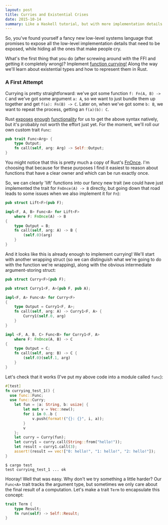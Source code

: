 ```yaml
---
layout: post
title: Curries and Existential Crises
date: 2015-10-14
summary: Like a Haskell tutorial, but with more implementation details!
---
```


So, you've found yourself a fancy new low-level systems language that promises
to expose all the low-level implementation details that need to be exposed,
while hiding all the ones that make people cry.

What's the first thing that you do (after screwing around with the FFI and
getting it completely wrong)? Implement
[function currying!](https://en.wikipedia.org/wiki/Currying)
Along the way we'll learn about existential types and how to represent them in
Rust.

### A First Attempt

Currying is pretty straightforward: we've got some function `f: Fn(A, B) -> C`
and we've got some argument `a: A`, so we want to just bundle them up together
and get `f(a): Fn(B) -> C`. Later on, when we've got some `b: B`, we want to
repeat the process, getting an `f(a)(b): C`.

Rust
[exposes](https://doc.rust-lang.org/std/ops/trait.Fn.html)
[enough](https://doc.rust-lang.org/std/ops/trait.FnMut.html)
[functionality](https://doc.rust-lang.org/std/ops/trait.FnOnce.html)
for us to get the above syntax natively, but it's probably not worth the effort
just yet. For the moment, we'll roll our own custom trait `Func`:

```rust
pub trait Func<Arg> {
    type Output;
    fn call(self, arg: Arg) -> Self::Output;
}
```

You might notice that this is pretty much a copy of Rust's
[FnOnce](https://doc.rust-lang.org/std/ops/trait.FnOnce.html).
I'm choosing that because for these purposes I find it easiest to reason about
functions that have a clear owner and which can be run exactly once.

So, we can clearly 'lift' functions into our fancy new trait (we could have
just implemented the trait for `FnOnce(A) -> B` directly, but going down
that road leads to some issues when we also implement it for `Fn`):

```rust
pub struct Lift<F>(pub F);

impl<F, A, B> Func<A> for Lift<F>
    where F: FnOnce(A) -> B
{
    type Output = B;
    fn call(self, arg: A) -> B {
        (self.0)(arg)
    }
}
```

And it looks like this is already enough to implement currying! We'll start
with another wrapping struct (so we can distinguish what we're going to
do with the function we're wrapping), along with the obvious intermediate
argument-storing struct:

```rust
pub struct Curry<F>(pub F);

pub struct Curry1<F, A>(pub F, pub A);

impl<F, A> Func<A> for Curry<F>
{
    type Output = Curry1<F, A>;
    fn call(self, arg: A) -> Curry1<F, A> {
        Curry1(self.0, arg)
    }
}

impl <F, A, B, C> Func<B> for Curry1<F, A>
    where F: FnOnce(A, B) -> C
{
    type Output = C;
    fn call(self, arg: B) -> C {
        (self.0)(self.1, arg)
    }
}
```

Let's check that it works (I've put my above code into a module called `func`):

```rust
#[test]
fn currying_test_1() {
  use func::Func;
  use func::Curry;
    let fun = |a: String, b: usize| {
        let mut v = Vec::new();
        for i in 0..b {
            v.push(format!("{}: {}", i, a));
        }
        v
    };
    let curry = Curry(fun);
    let curry1 = curry.call(String::from("hello!"));
    let result = curry1.call(3);
    assert!(result == vec!["0: hello!", "1: hello!", "2: hello!"]);
}
```
```
$ cargo test
test currying_test_1 ... ok
```

Hooray! Well that was easy. Why don't we try something a little harder? Our
`Func<A>` trait tracks the argument type, but sometimes we only care about the
final result of a computation. Let's make a trait `Term` to encapsulate
this concept:

```rust
trait Term {
    type Result;
    fn run(self) -> Self::Result;
}
```
